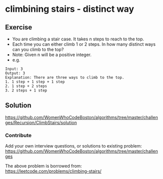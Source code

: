 # climbining stairs - distinct way

## Exercise
* You are climbing a stair case. It takes n steps to reach to the top.
* Each time you can either climb 1 or 2 steps. In how many distinct ways can you climb to the top?
* Note: Given n will be a positive integer.
* e.g. 
```
Input: 3
Output: 3
Explanation: There are three ways to climb to the top.
1. 1 step + 1 step + 1 step
2. 1 step + 2 steps
3. 2 steps + 1 step
```

## Solution
https://github.com/WomenWhoCodeBoston/algorithms/tree/master/challenges/Recursion/ClimbStairs/solution

### Contribute
Add your own interview questions, or solutions to existing problem: https://github.com/WomenWhoCodeBoston/algorithms/tree/master/challenges

The above problem is borrowed from: https://leetcode.com/problems/climbing-stairs/

